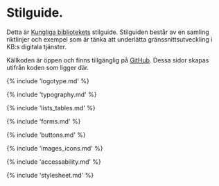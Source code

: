 <div class="ingress">
    <h1 id="intro">Stilguide.</h1>
    <p>
        Detta är <a href="https://www.kb.se">Kungliga bibliotekets</a> stilguide. Stilguiden består av en samling riktlinjer och exempel som är tänka att underlätta gränssnittsutveckling i KB:s digitala tjänster.
    </p>
    <p>
        Källkoden är öppen och finns tillgänglig på <a href="https://github.com/Kungbib/styleguide">GitHub</a>. Dessa sidor skapas utifrån koden som ligger där.
    </p>
</div>

{% include 'logotype.md' %}

{% include 'typography.md' %}

{% include 'lists_tables.md' %}

{% include 'forms.md' %}

{% include 'buttons.md' %}

{% include 'images_icons.md' %}

{% include 'accessability.md' %}

{% include 'stylesheet.md' %}
